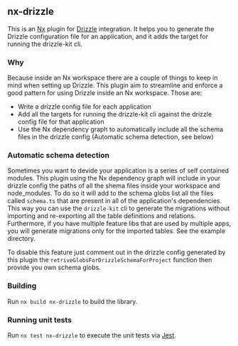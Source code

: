 ## nx-drizzle

This is an [Nx](https://nx.dev) plugin for [Drizzle](https://orm.drizzle.team) integration.
It helps you to generate the Drizzle configuration file for an application, and it adds the target for running the drizzle-kit cli.

### Why

Because inside an Nx workspace there are a couple of things to keep in mind when setting up Drizzle. This plugin aim to streamline and enforce a good pattern for using Drizzle inside an Nx workspace. Those are:

- Write a drizzle config file for each application
- Add all the targets for running the drizzle-kit cli against the drizzle config file for that application
- Use the Nx dependency graph to automatically include all the schema files in the drizzle config (Automatic schema detection, see below)

### Automatic schema detection

Sometimes you want to devide your application is a series of self contained modules. This plugin using the Nx dependency graph will include in your drizzle config the paths of all the shema files inside your workspace and node_modules. To do so it will add to the schema globs list all the files called `schema.ts` that are present in all of the application's dependencies. This way you can use the `drizzle-kit` cli to generate the migrations without importing and re-exporting all the table definitions and relations.
Furthermore, if you have multiple feature libs that are used by multiple apps, you will generate migrations only for the imported tables. See the example directory.

To disable this feature just comment out in the drizzle config generated by this plugin the `retriveGlobsForDrizzleSchemaForProject` function then provide you own schema globs.

### Building

Run `nx build nx-drizzle` to build the library.

### Running unit tests

Run `nx test nx-drizzle` to execute the unit tests via [Jest](https://jestjs.io).
